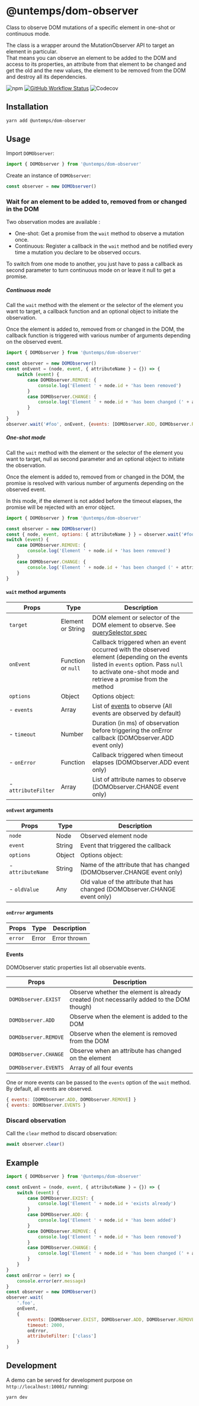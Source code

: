 # @untemps/dom-observer

Class to observe DOM mutations of a specific element in one-shot or continuous mode.

The class is a wrapper around the MutationObserver API to target an element in particular.  
That means you can observe an element to be added to the DOM and access to its properties, an attribute from that element to be changed and get the old and the new values, the element to be removed from the DOM and destroy all its dependencies.

![npm](https://img.shields.io/npm/v/@untemps/dom-observer?style=for-the-badge)
[![GitHub Workflow Status](https://img.shields.io/github/actions/workflow/status/untemps/dom-observer/index.yml?style=for-the-badge)](https://github.com/untemps/dom-observer/actions)
![Codecov](https://img.shields.io/codecov/c/github/untemps/dom-observer?style=for-the-badge)

## Installation

```bash
yarn add @untemps/dom-observer
```

## Usage

Import `DOMObserver`:

```javascript
import { DOMObserver } from '@untemps/dom-observer'
```

Create an instance of `DOMObserver`:

```javascript
const observer = new DOMObserver()
```

### Wait for an element to be added to, removed from or changed in the DOM

Two observation modes are available :

- One-shot: Get a promise from the `wait` method to observe a mutation once.
- Continuous: Register a callback in the `wait` method and be notified every time a mutation you declare to be observed occurs.

To switch from one mode to another, you just have to pass a callback as second parameter to turn continuous mode on or leave it null to get a promise.

##### Continuous mode
Call the `wait` method with the element or the selector of the element you want to target, a callback function and an optional object to initiate the observation.

Once the element is added to, removed from or changed in the DOM, the callback function is triggered with various number of arguments depending on the observed event.

```javascript
import { DOMObserver } from '@untemps/dom-observer'

const observer = new DOMObserver()
const onEvent = (node, event, { attributeName } = {}) => {
	switch (event) {
		case DOMObserver.REMOVE: {
			console.log('Element ' + node.id + 'has been removed')
		}
		case DOMObserver.CHANGE: {
			console.log('Element ' + node.id + 'has been changed (' + attributeName + ')')
		}
	}
}
observer.wait('#foo', onEvent, {events: [DOMObserver.ADD, DOMObserver.REMOVE]})
```

##### One-shot mode

Call the `wait` method with the element or the selector of the element you want to target, null as second parameter and an optional object to initiate the observation.

Once the element is added to, removed from or changed in the DOM, the promise is resolved with various number of arguments depending on the observed event.

In this mode, if the element is not added before the timeout elapses, the promise will be rejected with an error object.

```javascript
import { DOMObserver } from '@untemps/dom-observer'

const observer = new DOMObserver()
const { node, event, options: { attributeName } } = observer.wait('#foo', null, {events: [DOMObserver.REMOVE, DOMObserver.CHANGE]})
switch (event) {
	case DOMObserver.REMOVE: {
		console.log('Element ' + node.id + 'has been removed')
	}
	case DOMObserver.CHANGE: {
		console.log('Element ' + node.id + 'has been changed (' + attributeName + ')')
	}
}
```

#### `wait` method arguments

| Props                | Type                 | Description                                                                                                                                                                                          |
| -------------------- | -------------------- |------------------------------------------------------------------------------------------------------------------------------------------------------------------------------------------------------|
| `target`             | Element or String    | DOM element or selector of the DOM element to observe. See [querySelector spec](https://developer.mozilla.org/en-US/docs/Web/API/Document/querySelector)                                             |
| `onEvent`            | Function or `null`   | Callback triggered when an event occurred with the observed element (depending on the events listed in `events` option. Pass `null` to activate one-shot mode and retrieve a promise from the method |
| `options        `    | Object               | Options object:                                                                                                                                                                                      |
| - `events`           | Array                | List of [events](#events) to observe (All events are observed by default)                                                                                                                            |
| - `timeout`          | Number               | Duration (in ms) of observation before triggering the onError callback  (DOMObserver.ADD event only)                                                                                                 |
| - `onError`          | Function             | Callback triggered when timeout elapses (DOMObserver.ADD event only)                                                                                                                                 |
| - `attributeFilter`  | Array                | List of attribute names to observe (DOMObserver.CHANGE event only)                                                                                                                                   |

#### `onEvent` arguments

| Props              | Type     | Description                                                                                                                                  |
| ------------------ | -------- | -------------------------------------------------------------------------------------------------------------------------------------------- |
| `node`             | Node     | Observed element node                                                                                                                        |
| `event`            | String   | Event that triggered the callback                                                                                                            |
| `options        `  | Object   | Options object:                                                                                                                              |
| - `attributeName`  | String   | Name of the attribute that has changed (DOMObserver.CHANGE event only)                                                                       |
| - `oldValue`       | Any      | Old value of the attribute that has changed (DOMObserver.CHANGE event only)                                                                  |

#### `onError` arguments

| Props              | Type     | Description                                                                                                                                  |
| ------------------ | -------- | -------------------------------------------------------------------------------------------------------------------------------------------- |
| `error`            | Error    | Error thrown                                                                                                                                 |

#### Events

DOMObserver static properties list all observable events.

| Props                | Description                                                                               |
|----------------------|-------------------------------------------------------------------------------------------|
| `DOMObserver.EXIST`  | Observe whether the element is already created (not necessarily added to the DOM though) |
| `DOMObserver.ADD`    | Observe when the element is added to the DOM                                              |
| `DOMObserver.REMOVE` | Observe when the element is removed from the DOM                                          |
| `DOMObserver.CHANGE` | Observe when an attribute has changed on the element                                      |
| `DOMObserver.EVENTS` | Array of all four events                                                                  |

One or more events can be passed to the `events` option of the  `wait` method. By default, all events are observed.

```javascript
{ events: [DOMObserver.ADD, DOMObserver.REMOVE] }
{ events: DOMObserver.EVENTS }
```

### Discard observation

Call the `clear` method to discard observation:

```javascript
await observer.clear()
```

## Example

```javascript
import { DOMObserver } from '@untemps/dom-observer'

const onEvent = (node, event, { attributeName } = {}) => {
	switch (event) {
		case DOMObserver.EXIST: { 
			console.log('Element ' + node.id + 'exists already')
		}
		case DOMObserver.ADD: {
			console.log('Element ' + node.id + 'has been added')
		}
		case DOMObserver.REMOVE: {
			console.log('Element ' + node.id + 'has been removed')
		}
		case DOMObserver.CHANGE: {
			console.log('Element ' + node.id + 'has been changed (' + attributeName + ')')
		}
	}
}
const onError = (err) => {
	console.error(err.message)
}
const observer = new DOMObserver()
observer.wait(
    '.foo',
    onEvent,
    {
    	events: [DOMObserver.EXIST, DOMObserver.ADD, DOMObserver.REMOVE, DOMObserver.CHANGE],
        timeout: 2000,
        onError,
        attributeFilter: ['class']
    }
)
```

## Development

A demo can be served for development purpose on `http://localhost:10001/` running:

```
yarn dev
```
